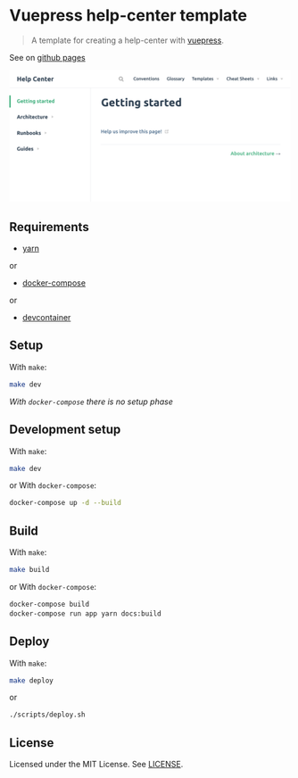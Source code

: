 # Vuepress help-center template

> A template for creating a help-center with [vuepress](https://vuepress.vuejs.org/).

See on [github pages](https://jvautier.github.io/vuepress-helpcenter-template/)


![screenshot-002](assets/img/screenshot-002.png)

## Requirements

- [yarn](https://yarnpkg.com/)

or
- [docker-compose](https://docs.docker.com/compose/)

or
- [devcontainer](https://code.visualstudio.com/docs/remote/containers)

## Setup

With `make`:

```sh
make dev
```

_With `docker-compose` there is no setup phase_

## Development setup

With `make`:

```sh
make dev
```

or With `docker-compose`:
```sh
docker-compose up -d --build
```

## Build

With `make`:

```sh
make build
```

or With `docker-compose`:
```sh
docker-compose build
docker-compose run app yarn docs:build
```

## Deploy

With `make`:

```sh
make deploy
```

or
```sh
./scripts/deploy.sh
```

## License

Licensed under the MIT License. See [LICENSE](LICENCE).